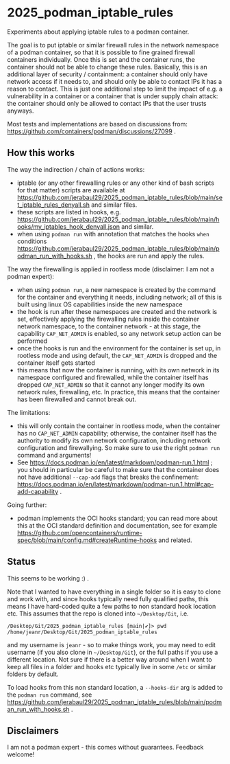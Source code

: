 # 2025_podman_iptable_rules

Experiments about applying iptable rules to a podman container.

The goal is to put iptable or similar firewall rules in the network namespace of a podman container, so that it is possible to fine grained firewall containers individually. Once this is set and the container runs, the container should not be able to change these rules. Basically, this is an additional layer of security / containment: a container should only have network access if it needs to, and should only be able to contact IPs it has a reason to contact. This is just one additional step to limit the impact of e.g. a vulnerability in a container or a container that is under supply chain attack: the container should only be allowed to contact IPs that the user trusts anyways.

Most tests and implementations are based on discussions from: https://github.com/containers/podman/discussions/27099 .

## How this works

The way the indirection / chain of actions works:

- iptable (or any other firewalling rules or any other kind of bash scripts for that matter) scripts are available at https://github.com/jerabaul29/2025_podman_iptable_rules/blob/main/set_iptable_rules_denyall.sh and similar files.
- these scripts are listed in hooks, e.g. https://github.com/jerabaul29/2025_podman_iptable_rules/blob/main/hooks/my_iptables_hook_denyall.json and similar.
- when using `podman run` with annotation that matches the hooks `when` conditions https://github.com/jerabaul29/2025_podman_iptable_rules/blob/main/podman_run_with_hooks.sh , the hooks are run and apply the rules.

The way the firewalling is applied in rootless mode (disclaimer: I am not a podman expert):

- when using `podman run`, a new namespace is created by the command for the container and everything it needs, including network; all of this is built using linux OS capabilities inside the new namespace
- the hook is run after these namespaces are created and the network is set, effectively applying the firewalling rules inside the container network namespace, to the container network - at this stage, the capability `CAP_NET_ADMIN` is enabled, so any network setup action can be performed
- once the hooks is run and the environment for the container is set up, in rootless mode and using default, the `CAP_NET_ADMIN` is dropped and the container itself gets started
- this means that now the container is running, with its own network in its namespace configured and firewalled, while the container itself has dropped `CAP_NET_ADMIN` so that it cannot any longer modify its own network rules, firewalling, etc. In practice, this means that the container has been firewalled and cannot break out.

The limitations:

- this will only contain the container in rootless mode, when the container has no `CAP_NET_ADMIN` capability; otherwise, the container itself has the authority to modify its own network configuration, including network configuration and firewallying. So make sure to use the right `podman run` command and arguments!
- See https://docs.podman.io/en/latest/markdown/podman-run.1.html ; you should in particular be careful to make sure that the container does not have additional `--cap-add` flags that breaks the confinement: https://docs.podman.io/en/latest/markdown/podman-run.1.html#cap-add-capability .

Going further:

- podman implements the OCI hooks standard; you can read more about this at the OCI standard definition and documentation, see for example https://github.com/opencontainers/runtime-spec/blob/main/config.md#createRuntime-hooks and related.

## Status

This seems to be working :) .

Note that I wanted to have everything in a single folder so it is easy to clone and work with, and since hooks typically need fully qualified paths, this means I have hard-coded quite a few paths to non standard hook location etc. This assumes that the repo is cloned into `~/Desktop/Git`, i.e.

```
/Desktop/Git/2025_podman_iptable_rules [main|✔]> pwd
/home/jeanr/Desktop/Git/2025_podman_iptable_rules
```

and my username is `jeanr` - so to make things work, you may need to edit username (if you also clone in `~/Desktop/Git`), or the full paths if you use a different location. Not sure if there is a better way around when I want to keep all files in a folder and hooks etc typically live in some `/etc` or similar folders by default.

To load hooks from this non standard location, a `--hooks-dir` arg is added to the `podman run` command, see https://github.com/jerabaul29/2025_podman_iptable_rules/blob/main/podman_run_with_hooks.sh .

## Disclaimers

I am not a podman expert - this comes without guarantees. Feedback welcome!
